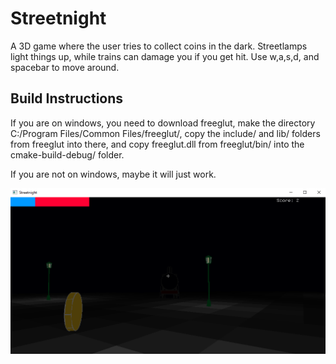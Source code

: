 # Streetnight
A 3D game where the user tries to collect coins in the dark. Streetlamps light things up, while
trains can damage you if you get hit. Use w,a,s,d, and spacebar to move around.

## Build Instructions
If you are on windows, you need to download freeglut, make the
directory C:/Program Files/Common Files/freeglut/, copy the 
include/ and lib/ folders from freeglut into there, and copy
freeglut.dll from freeglut/bin/ into the cmake-build-debug/ folder.

If you are not on windows, maybe it will just work.

![](/screenshot.png)